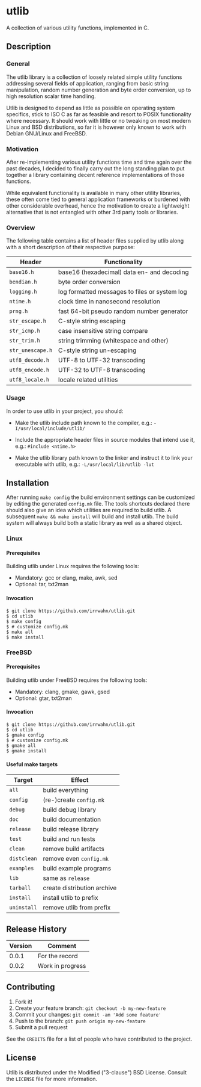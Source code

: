 # utlib

A collection of various utility functions, implemented in C.


## Description

### General

The utlib library is a collection of loosely related simple utility
functions addressing several fields of application, ranging from
basic string manipulation, random number generation and byte order
conversion, up to high resolution scalar time handling.

Utlib is designed to depend as little as possible on operating system
specifics, stick to ISO C as far as feasible and resort to POSIX
functionality where necessary. It should work with little or no
tweaking on most modern Linux and BSD distributions, so far it is
however only known to work with Debian GNU/Linux and FreeBSD.


### Motivation

After re-implementing various utility functions time and time again
over the past decades, I decided to finally carry out the long
standing plan to put together a library containing decent reference
implementations of those functions.

While equivalent functionality is available in many other utility
libraries, these often come tied to general application frameworks
or burdened with other considerable overhead, hence the motivation
to create a lightweight alternative that is not entangled with
other 3rd party tools or libraries.


### Overview

The following table contains a list of header files supplied by
utlib along with a short description of their respective purpose:


| Header           | Functionality                                 |
|------------------|-----------------------------------------------|
| `base16.h`       | base16 (hexadecimal) data en- and decoding    |
| `bendian.h`      | byte order conversion                         |
| `logging.h`      | log formatted messages to files or system log |
| `ntime.h`        | clock time in nanosecond resolution           |
| `prng.h`         | fast 64-bit pseudo random number generator    |
| `str_escape.h`   | C-style string escaping                       |
| `str_icmp.h`     | case insensitive string compare               |
| `str_trim.h`     | string trimming (whitespace and other)        |
| `str_unescape.h` | C-style string un-escaping                    |
| `utf8_decode.h`  | UTF-8 to UTF-32 transcoding                   |
| `utf8_encode.h`  | UTF-32 to UTF-8 transcoding                   |
| `utf8_locale.h`  | locale related utilities                      |


### Usage

In order to use utlib in your project, you should:

* Make the utlib include path known to the compiler, e.g.:
   `-I/usr/local/include/utlib/`

* Include the appropriate header files in source modules that
  intend use it, e.g.: `#include <ntime.h>`

* Make the utlib library path known to the linker and instruct
   it to link your executable with utlib, e.g.:
   `-L/usr/local/lib/utlib -lut`


## Installation

After running `make config` the build environment settings can be
customized by editing the generated `config.mk` file. The tools
shortcuts declared there should also give an idea which utilities
are required to build utlib.  A subsequent `make && make install`
will build and install utlib.  The build system will always build
both a static library as well as a shared object.

### Linux

#### Prerequisites

Building utlib under Linux requires the following tools:

* Mandatory: gcc or clang, make, awk, sed
* Optional: tar, txt2man

#### Invocation

    $ git clone https://github.com/irrwahn/utlib.git
    $ cd utlib
    $ make config
    $ # customize config.mk
    $ make all
    $ make install


### FreeBSD

#### Prerequisites

Building utlib under FreeBSD requires the following tools:

* Mandatory: clang, gmake, gawk, gsed
* Optional: gtar, txt2man

#### Invocation

    $ git clone https://github.com/irrwahn/utlib.git
    $ cd utlib
    $ gmake config
    $ # customize config.mk
    $ gmake all
    $ gmake install


#### Useful make targets

| Target      | Effect                      |
|-------------|-----------------------------|
| `all`       | build everything            |
| `config`    | (re-)create `config.mk`     |
| `debug`     | build debug library         |
| `doc`       | build documentation         |
| `release`   | build release library       |
| `test`      | build and run tests         |
| `clean`     | remove build artifacts      |
| `distclean` | remove even `config.mk`     |
| `examples`  | build example programs      |
| `lib`       | same as `release`           |
| `tarball`   | create distribution archive |
| `install`   | install utlib to prefix     |
| `uninstall` | remove utlib from prefix    |


## Release History

| Version  | Comment              |
|----------|----------------------|
| 0.0.1    | For the record       |
| 0.0.2    | Work in progress     |


## Contributing

1. Fork it!
2. Create your feature branch: `git checkout -b my-new-feature`
3. Commit your changes: `git commit -am 'Add some feature'`
4. Push to the branch: `git push origin my-new-feature`
5. Submit a pull request

See the `CREDITS` file for a list of people who have contributed
to the project.


## License

Utlib is distributed under the Modified ("3-clause") BSD License.
Consult the `LICENSE` file for more information.
